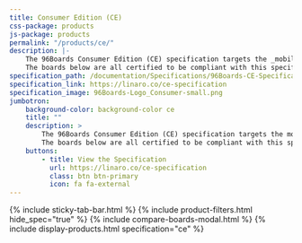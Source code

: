 ```yaml
---
title: Consumer Edition (CE)
css-package: products
js-package: products
permalink: "/products/ce/"
description: |-
    The 96Boards Consumer Edition (CE) specification targets the _mobile_, _embedded_ and _digital home_ segments.
    The boards below are all certified to be compliant with this specification.
specification_path: /documentation/Specifications/96Boards-CE-Specification.pdf
specification_link: https://linaro.co/ce-specification
specification_image: 96Boards-Logo_Consumer-small.png
jumbotron:
    background-color: background-color ce
    title: ""
    description: >
        The 96Boards Consumer Edition (CE) specification targets the mobile, embedded and digital home segments.
        The boards below are all certified to be compliant with this specification.
    buttons:
        - title: View the Specification
          url: https://linaro.co/ce-specification
          class: btn btn-primary
          icon: fa fa-external
---
```

{% include sticky-tab-bar.html %}
{% include product-filters.html hide_spec="true" %}
{% include compare-boards-modal.html %}
{% include display-products.html specification="ce" %}

